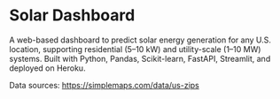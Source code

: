 # Solar Dashboard

A web-based dashboard to predict solar energy generation for any U.S. location, supporting residential (5–10 kW) and utility-scale (1–10 MW) systems. Built with Python, Pandas, Scikit-learn, FastAPI, Streamlit, and deployed on Heroku.

Data sources:
https://simplemaps.com/data/us-zips
